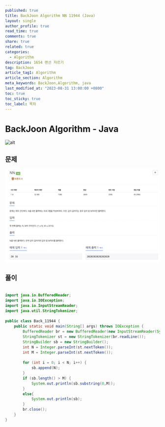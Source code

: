 ```yaml
---
published: true
title: BackJoon Algorithm NN 11944 (Java)
layout: single
author_profile: true
read_time: true
comments: true
share: true
related: true
categories:
  - Algorithm
description: 1654 랜선 자르기
tag: BackJoon
article_tag1: Algorithm
article_section: Algorithm
meta_keywords: BackJoon,Algorithm, java
last_modified_at: "2023-08-31 13:00:00 +0800"
toc: true
toc_sticky: true
toc_label: 목차
---
```


# BackJoon Algorithm - Java

![alt](https://d2gd6pc034wcta.cloudfront.net/images/logo@2x.png)

## 문제

![alt](/assets/images/post/Algorithm/11944.png)

## 풀이

```java

import java.io.BufferedReader;
import java.io.IOException;
import java.io.InputStreamReader;
import java.util.StringTokenizer;

public class Back_11944 {
    public static void main(String[] args) throws IOException {
        BufferedReader br = new BufferedReader(new InputStreamReader(System.in));
        StringTokenizer st = new StringTokenizer(br.readLine());
        StringBuilder sb = new StringBuilder();
        int N = Integer.parseInt(st.nextToken());
        int M = Integer.parseInt(st.nextToken());

        for (int i = 0; i < N; i++) {
            sb.append(N);
        }
        if (sb.length() > M) {
            System.out.println(sb.substring(0,M));
        }
        else{
            System.out.println(sb);
        }
        br.close();
    }
}


```
